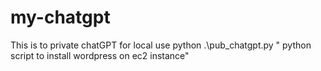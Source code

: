 # my-chatgpt
This is to private chatGPT for local use
 python .\pub_chatgpt.py " python script to install wordpress on ec2 instance"